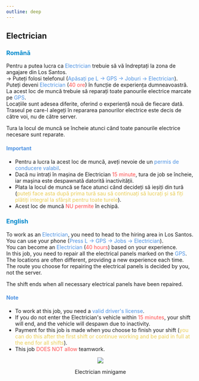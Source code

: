 ```yaml
---
outline: deep
---
```


## Electrician

### <span style="color: #0088CC">Română</span>

Pentru a putea lucra ca <span style="color: #4A90E2">Electrician</span> trebuie să vă îndreptați la zona de angajare din Los Santos. 
<br>-> Puteți folosi telefonul (<span style="color: #4A90E2">Apăsați pe L -> GPS -> Joburi -> Electrician</span>).
<br>Puteți deveni <span style="color: #4A90E2">Electrician</span> (<span style="color: #ff4c4c">40 ore</span>) în funcție de experiența dumneavoastră.
<br>La acest loc de muncă trebuie să reparați toate panourile electrice marcate pe <span style="color: #4A90E2">GPS</span>.
<br>Locațiile sunt adesea diferite, oferind o experiență nouă de fiecare dată. Traseul pe care-l alegeți în repararea panourilor electrice este decis de către voi, nu de către server.

Tura la locul de muncă se încheie atunci când toate panourile electrice necesare sunt reparate.

#### <span style="color: #4A90E2"><b>Important</b></span>

- Pentru a lucra la acest loc de muncă, aveți nevoie de un <span style="color: #4A90E2">permis de conducere valabil</span>. 
- Dacă nu intrați în mașina de Electrician <span style="color: #ff4c4c">15 minute</span>, tura de job se încheie, iar mașina este despawnată datorită inactivității. 
- Plata la locul de muncă se face atunci când decideți să ieșiți din tură (<span style="color: #e9cc54">puteți face asta după prima tură sau să continuați să lucrați și să fiți plătiți integral la sfârșit pentru toate turele</span>). 
- Acest loc de muncă <span style="color: #ff4c4c">NU permite</span> în echipă.

### <span style="color: #0088CC">English</span>

To work as an <span style="color: #4A90E2">Electrician</span>, you need to head to the hiring area in Los Santos.
<br>You can use your phone (<span style="color: #4A90E2">Press L -> GPS -> Jobs -> Electrician</span>).
<br>You can become an <span style="color: #4A90E2">Electrician</span> (<span style="color: #ff4c4c">40 hours</span>) based on your experience.
<br>In this job, you need to repair all the electrical panels marked on the <span style="color: #4A90E2">GPS</span>.
<br>The locations are often different, providing a new experience each time. The route you choose for repairing the electrical panels is decided by you, not the server.

The shift ends when all necessary electrical panels have been repaired.

#### <span style="color: #4A90E2"><b>Note</b></span>

- To work at this job, you need a <span style="color: #4A90E2">valid driver's license</span>.
- If you do not enter the Electrician's vehicle within <span style="color: #ff4c4c">15 minutes</span>, your shift will end, and the vehicle will despawn due to inactivity.
- Payment for this job is made when you choose to finish your shift (<span style="color: #e9cc54">you can do this after the first shift or continue working and be paid in full at the end for all shifts</span>).
- This job <span style="color: #ff4c4c">DOES NOT allow</span> teamwork.

<p align="center"><img src="https://i.imgur.com/MX076mG.gif"/></p>
<p style="text-align: center">Electrician minigame</p>